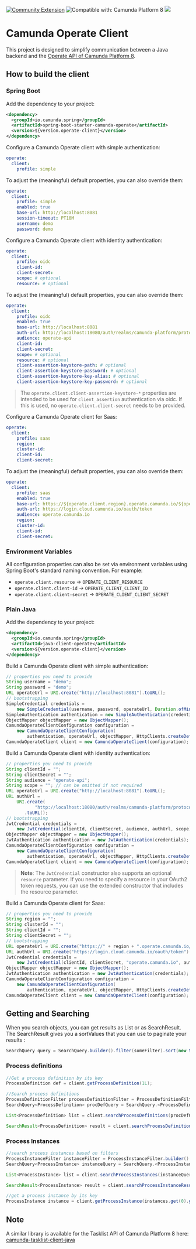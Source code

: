 [![Community Extension](https://img.shields.io/badge/Community%20Extension-An%20open%20source%20community%20maintained%20project-FF4700)](https://github.com/camunda-community-hub/community)
![Compatible with: Camunda Platform 8](https://img.shields.io/badge/Compatible%20with-Camunda%20Platform%208-0072Ce)
[![](https://img.shields.io/badge/Lifecycle-Incubating-blue)](https://github.com/Camunda-Community-Hub/community/blob/main/extension-lifecycle.md#incubating-)

# Camunda Operate Client

This project is designed to simplify communication between a Java backend and the [Operate API of Camunda Platform 8](https://docs.camunda.io/docs/apis-clients/operate-api/).

## How to build the client

### Spring Boot

Add the dependency to your project:

```xml
<dependency>
  <groupId>io.camunda.spring</groupId>
  <artifactId>spring-boot-starter-camunda-operate</artifactId>
  <version>${version.operate-client}</version>
</dependency>
```

Configure a Camunda Operate client with simple authentication:

```yaml
operate:
  client:
    profile: simple
```

To adjust the (meaningful) default properties, you can also override them:

```yaml
operate:
  client:
    profile: simple
    enabled: true
    base-url: http://localhost:8081
    session-timeout: PT10M
    username: demo
    password: demo
```


Configure a Camunda Operate client with identity authentication:

```yaml
operate:
  client:
    profile: oidc
    client-id:
    client-secret:
    scope: # optional
    resource: # optional
```

To adjust the (meaningful) default properties, you can also override them:

```yaml
operate:
  client:
    profile: oidc
    enabled: true
    base-url: http://localhost:8081
    auth-url: http://localhost:18080/auth/realms/camunda-platform/protocol/openid-connect/token
    audience: operate-api
    client-id:
    client-secret:
    scope: # optional
    resource: # optional
    client-assertion-keystore-path: # optional
    client-assertion-keystore-password: # optional
    client-assertion-keystore-key-alias: # optional
    client-assertion-keystore-key-password: # optional
```

>The `operate.client.client-assertion-keystore-*` properties are intended to be used for `client_assertion` authentication via oidc. If this is used, no `operate.client.client-secret` needs to be provided.

Configure a Camunda Operate client for Saas:

```yaml
operate:
  client:
    profile: saas
    region:
    cluster-id:
    client-id:
    client-secret:
```

To adjust the (meaningful) default properties, you can also override them:

```yaml
operate:
  client:
    profile: saas
    enabled: true
    base-url: https://${operate.client.region}.operate.camunda.io/${operate.client.cluster-id}
    auth-url: https://login.cloud.camunda.io/oauth/token
    audience: operate.camunda.io
    region:
    cluster-id:
    client-id:
    client-secret:
```

### Environment Variables

All configuration properties can also be set via environment variables using Spring Boot's standard naming convention. For example:

- `operate.client.resource` → `OPERATE_CLIENT_RESOURCE`
- `operate.client.client-id` → `OPERATE_CLIENT_CLIENT_ID`
- `operate.client.client-secret` → `OPERATE_CLIENT_CLIENT_SECRET`

### Plain Java

Add the dependency to your project:

```xml
<dependency>
  <groupId>io.camunda.spring</groupId>
  <artifactId>java-client-operate</artifactId>
  <version>${version.operate-client}</version>
</dependency>
```

Build a Camunda Operate client with simple authentication:

```java
// properties you need to provide
String username = "demo";
String password = "demo";
URL operateUrl = URI.create("http://localhost:8081").toURL();
// bootstrapping
SimpleCredential credentials =
    new SimpleCredential(username, password, operateUrl, Duration.ofMinutes(10));
SimpleAuthentication authentication = new SimpleAuthentication(credentials);
ObjectMapper objectMapper = new ObjectMapper();
CamundaOperateClientConfiguration configuration =
    new CamundaOperateClientConfiguration(
        authentication, operateUrl, objectMapper, HttpClients.createDefault());
CamundaOperateClient client = new CamundaOperateClient(configuration);
```

Build a Camunda Operate client with identity authentication:

```java
// properties you need to provide
String clientId = "";
String clientSecret = "";
String audience = "operate-api";
String scope = ""; // can be omitted if not required
URL operateUrl = URI.create("http://localhost:8081").toURL();
URL authUrl =
    URI.create(
           "http://localhost:18080/auth/realms/camunda-platform/protocol/openid-connect/token")
       .toURL();
// bootstrapping
JwtCredential credentials =
    new JwtCredential(clientId, clientSecret, audience, authUrl, scope);
ObjectMapper objectMapper = new ObjectMapper();
JwtAuthentication authentication = new JwtAuthentication(credentials);
CamundaOperateClientConfiguration configuration =
    new CamundaOperateClientConfiguration(
        authentication, operateUrl, objectMapper, HttpClients.createDefault());
CamundaOperateClient client = new CamundaOperateClient(configuration);
```

> **Note**: The `JwtCredential` constructor also supports an optional `resource` parameter. If you need to specify a resource in your OAuth2 token requests, you can use the extended constructor that includes the resource parameter.

Build a Camunda Operate client for Saas:

```java
// properties you need to provide
String region = "";
String clusterId = "";
String clientId = "";
String clientSecret = "";
// bootstrapping
URL operateUrl = URI.create("https://" + region + ".operate.camunda.io/" + clusterId).toURL();
URL authUrl = URI.create("https://login.cloud.camunda.io/oauth/token").toURL();
JwtCredential credentials =
    new JwtCredential(clientId, clientSecret, "operate.camunda.io", authUrl, null);
ObjectMapper objectMapper = new ObjectMapper();
JwtAuthentication authentication = new JwtAuthentication(credentials);
CamundaOperateClientConfiguration configuration =
    new CamundaOperateClientConfiguration(
        authentication, operateUrl, objectMapper, HttpClients.createDefault());
CamundaOperateClient client = new CamundaOperateClient(configuration);
```

## Getting and Searching

When you search objects, you can get results as List or as SearchResult. The SearchResult gives you a sortValues that you can use to paginate your results :

```java
SearchQuery query = SearchQuery.builder().filter(someFilter).sort(new Sort("name", SortOrder.ASC)).size(20).searchAfter(previousResult.getSortValues()).build();
```

### Process definitions

```java
//Get a process definition by its key
ProcessDefinition def = client.getProcessDefinition(1L);

//Search process definitions
ProcessDefinitionFilter processDefinitionFilter = ProcessDefinitionFilter.builder().name("Customer Onboarding").build();
SearchQuery<ProcessDefinition> procDefQuery = SearchQuery.<ProcessDefinition>builder().filter(processDefinitionFilter).size(20).sort(new Sort("version", SortOrder.ASC)).build();

List<ProcessDefinition> list = client.searchProcessDefinitions(procDefQuery);

SearchResult<ProcessDefinition> result = client.searchProcessDefinitionResults(procDefQuery);
```

### Process Instances

```java
//search process instances based on filters
ProcessInstanceFilter instanceFilter = ProcessInstanceFilter.builder().bpmnProcessId("customer_onboarding_en").startDate(OperateDate.filter(new Date(), DateFilterRange.MONTH)).build();
SearchQuery<ProcessInstance> instanceQuery = SearchQuery.<ProcessInstance>builder().filter(instanceFilter).size(20).sort(new Sort("state", SortOrder.ASC)).build();

List<ProcessInstance> list = client.searchProcessInstances(instanceQuery);

SearchResult<ProcessInstance> result = client.searchProcessInstanceResults(instanceQuery);

//get a process instance by its key
ProcessInstance instance = client.getProcessInstance(instances.get(0).getKey());
```

## Note
A similar library is available for the Tasklist API of Camunda Platform 8 here:
[camunda-tasklist-client-java](https://github.com/camunda-community-hub/camunda-tasklist-client-java)
